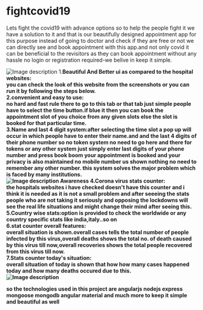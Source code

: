 # fightcovid19
Lets fight the covid19 with advance options so to help the people fight it we have a solution to it and that is our beautifully designed  appointment app for this purpose
instead of going to doctor and check if they are free or not we can directly see and book appointment with this app.and not only covid it can be beneficial to the revisitors as they can book appointment without any hassle
no login or registration required-we belive in keep it simple.

![Image description](https://1.bp.blogspot.com/-CRzjF6uX7YQ/XpNgwP2FeDI/AAAAAAAABQo/eUhUw25oPqkBSkkKToX5vQ9-mU7aJpF-gCNcBGAsYHQ/s1600/dell-xps15-front.png)
1.<b>Beautiful And Better ui as compared to the hospital websites:<b/><br/>you can check the look of this website from the screenshots or you can run it by following the steps below.<br/>
  2.<b>convenient and easy to use:</b><br/>no hard and fast rule there to go to this tab or that tab just simple people have to select the time button.if blue it then you can book the appointment slot of you choice from any given slots else the slot is booked for that particular time.<br/>
  3.<b>Name and last 4 digit system:</b>after selecting the time slot a pop up will occur in which people have to enter their name.and and the last 4 digits of their phone number so no token system no need to go here and there for tokens or any other system just simply enter last digits of your phone number and press book boom your appointment is booked and your privacy is also maintained no mobile number us shown nothing no need to remember any other number. this system solves the major problem which is faced by many institutions.
<br/>
![Image description](https://1.bp.blogspot.com/-XLcJzI03Q5E/XpNgwDLoJ2I/AAAAAAAABQs/oDn7eM4Y_rQwfOr-eIqAzYpm6XLOTReGwCNcBGAsYHQ/s1600/dell-xps15-front%2B%25281%2529.png)
<b>Awareness</b>
  4.<b>Corona virus stats counter:</b><br/>the hospitals websites i have checked doesn't have this counter and i think it is needed as it is not a small problem and after seeeing the stats people who are not taking it seriously and opposing the lockdowns will see the real life situations and might change their mind after seeing this.<br/>
5.<b>Country wise stats:option is provided to check the worldwide or any country specific stats like india,italy..so on<br/>
  6.<b>stat counter overall features:</b><br/>overall situation is shown.overall cases tells the total number of people infected by this virus,overall deaths shows the total no. of death caused by this virus till now,overall recoveries shows the total people recovered from this virus till now.<br/>
  7.<b>Stats counter today's situation:</b><br/>overall situation of today is shown that how how many cases happened today and how many deaths occured due to this.<br/>
![Image description](https://1.bp.blogspot.com/-hsP34YN-sDA/XpNgv1pk0NI/AAAAAAAABQk/42-b1lFRZ20tlV6drg01E_LaD9kImpkegCNcBGAsYHQ/s1600/dell-xps15-front%2B%25282%2529.png)

so the technologies used in this project are
angularjs
nodejs
express
mongoose
mongodb
angular material
and much more to keep it simple and beautiful as well
